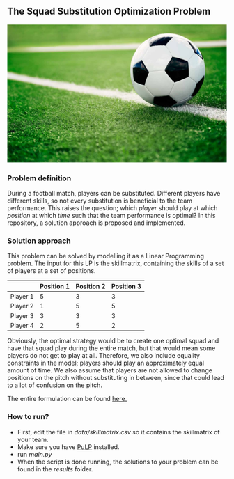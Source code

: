 ## The Squad Substitution Optimization Problem

![](etc/soccer-ball-ss-img.jpg)

### Problem definition

During a football match, players can be substituted. Different players have different skills, so not every substitution is beneficial to the team performance. This raises the question; which *player* should play at which *position* at which *time* such that the team performance is optimal? In this repository, a solution approach is proposed and implemented.

 
### Solution approach

This problem can be solved by modelling it as a Linear Programming problem. The input for this LP is the skillmatrix, containing the skills of a set of players at a set of positions.

|          | Position 1 | Position 2 | Position 3 |
| -------- | ---------- | ---------- | ---------- |
| Player 1 | 5          | 3          | 3          |
| Player 2 | 1          | 5          | 5          |
| Player 3 | 3          | 3          | 3          |
| Player 4 | 2          | 5          | 2          |

Obviously, the optimal strategy would be to create one optimal squad and have that squad play during the entire match, but that would mean some players do not get to play at all. Therefore, we also include equality constraints in the model; players should play an approximately equal amount of time. We also assume that players are not allowed to change positions on the pitch without substituting in between, since that could lead to a lot of confusion on the pitch.

The entire formulation can be found [here.](https://github.com/flo12392/squadsub/blob/master/formulation/formulation.pdf)

### How to run?

- First, edit the file in *data/skillmatrix.csv* so it contains the skillmatrix of your team.
- Make sure you have [PuLP](https://pythonhosted.org/PuLP/main/installing_pulp_at_home.html) installed.
- run *main.py*
- When the script is done running, the solutions to your problem can be found in the *results* folder.